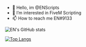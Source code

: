 - 👋 Hello, im @ENScripts
- 👀 I’m interested in FiveM Scripting
- 📫 How to reach me EN#9133


![EN's GitHub stats](https://github-readme-stats.vercel.app/api?username=ENScripts&show_icons=true&theme=dracula)

[![Top Langs](https://github-readme-stats.vercel.app/api/top-langs/?username=ENScripts&layout=compact)](https://github.com/ENScripts/github-readme-stats)



